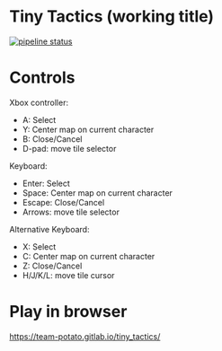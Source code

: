 # Tiny Tactics (working title)
[![pipeline status](https://gitlab.com/armen138/lowrez_godot_boilerplate/badges/master/pipeline.svg)](https://gitlab.com/armen138/lowrez_godot_boilerplate/-/commits/master)

# Controls

Xbox controller:

* A: Select
* Y: Center map on current character
* B: Close/Cancel
* D-pad: move tile selector

Keyboard:

* Enter: Select
* Space: Center map on current character
* Escape: Close/Cancel
* Arrows: move tile selector

Alternative Keyboard:

* X: Select
* C: Center map on current character
* Z: Close/Cancel
* H/J/K/L: move tile cursor

# Play in browser

https://team-potato.gitlab.io/tiny_tactics/

